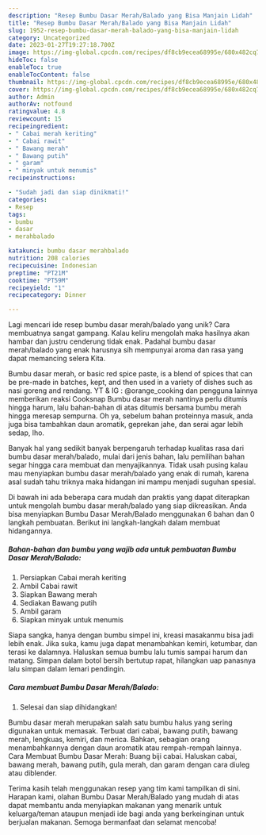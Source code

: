 ```yaml
---
description: "Resep Bumbu Dasar Merah/Balado yang Bisa Manjain Lidah"
title: "Resep Bumbu Dasar Merah/Balado yang Bisa Manjain Lidah"
slug: 1952-resep-bumbu-dasar-merah-balado-yang-bisa-manjain-lidah
category: Uncategorized
date: 2023-01-27T19:27:18.700Z
image: https://img-global.cpcdn.com/recipes/df8cb9ecea68995e/680x482cq70/bumbu-dasar-merahbalado-foto-resep-utama.jpg
hideToc: false
enableToc: true
enableTocContent: false
thumbnail: https://img-global.cpcdn.com/recipes/df8cb9ecea68995e/680x482cq70/bumbu-dasar-merahbalado-foto-resep-utama.jpg
cover: https://img-global.cpcdn.com/recipes/df8cb9ecea68995e/680x482cq70/bumbu-dasar-merahbalado-foto-resep-utama.jpg
author: Admin
authorAv: notfound
ratingvalue: 4.8
reviewcount: 15
recipeingredient:
- " Cabai merah keriting"
- " Cabai rawit"
- " Bawang merah"
- " Bawang putih"
- " garam"
- " minyak untuk menumis"
recipeinstructions:

- "Sudah jadi dan siap dinikmati!"
categories:
- Resep
tags:
- bumbu
- dasar
- merahbalado

katakunci: bumbu dasar merahbalado 
nutrition: 208 calories
recipecuisine: Indonesian
preptime: "PT21M"
cooktime: "PT59M"
recipeyield: "1"
recipecategory: Dinner

---
```





Lagi mencari ide resep bumbu dasar merah/balado yang unik? Cara membuatnya sangat gampang. Kalau keliru mengolah maka hasilnya akan hambar dan justru cenderung tidak enak. Padahal bumbu dasar merah/balado yang enak harusnya sih mempunyai aroma dan rasa yang dapat memancing selera Kita.





Bumbu dasar merah, or basic red spice paste, is a blend of spices that can be pre-made in batches, kept, and then used in a variety of dishes such as nasi goreng and rendang. YT &amp; IG : @orange_cooking dan pengguna lainnya memberikan reaksi Cooksnap Bumbu dasar merah nantinya perlu ditumis hingga harum, lalu bahan-bahan di atas ditumis bersama bumbu merah hingga meresap sempurna. Oh ya, sebelum bahan proteinnya masuk, anda juga bisa tambahkan daun aromatik, geprekan jahe, dan serai agar lebih sedap, lho.

Banyak hal yang sedikit banyak berpengaruh terhadap kualitas rasa dari bumbu dasar merah/balado, mulai dari jenis bahan, lalu pemilihan bahan segar hingga cara membuat dan menyajikannya. Tidak usah pusing kalau mau menyiapkan bumbu dasar merah/balado yang enak di rumah, karena asal sudah tahu triknya maka hidangan ini mampu menjadi suguhan spesial.






Di bawah ini ada beberapa cara mudah dan praktis yang dapat diterapkan untuk mengolah bumbu dasar merah/balado yang siap dikreasikan. Anda bisa menyiapkan Bumbu Dasar Merah/Balado menggunakan 6 bahan dan 0 langkah pembuatan. Berikut ini langkah-langkah dalam membuat hidangannya.

<!--inarticleads1-->

##### Bahan-bahan dan bumbu yang wajib ada untuk pembuatan Bumbu Dasar Merah/Balado:

1. Persiapkan  Cabai merah keriting
1. Ambil  Cabai rawit
1. Siapkan  Bawang merah
1. Sediakan  Bawang putih
1. Ambil  garam
1. Siapkan  minyak untuk menumis


Siapa sangka, hanya dengan bumbu simpel ini, kreasi masakanmu bisa jadi lebih enak. Jika suka, kamu juga dapat menambahkan kemiri, ketumbar, dan terasi ke dalamnya. Haluskan semua bumbu lalu tumis sampai harum dan matang. Simpan dalam botol bersih bertutup rapat, hilangkan uap panasnya lalu simpan dalam lemari pendingin. 

<!--inarticleads2-->

##### Cara membuat Bumbu Dasar Merah/Balado:


1. Selesai dan siap dihidangkan!

Bumbu dasar merah merupakan salah satu bumbu halus yang sering digunakan untuk memasak. Terbuat dari cabai, bawang putih, bawang merah, lengkuas, kemiri, dan merica. Bahkan, sebagian orang menambahkannya dengan daun aromatik atau rempah-rempah lainnya. Cara Membuat Bumbu Dasar Merah: Buang biji cabai. Haluskan cabai, bawang merah, bawang putih, gula merah, dan garam dengan cara diuleg atau diblender. 

Terima kasih telah menggunakan resep yang tim kami tampilkan di sini. Harapan kami, olahan Bumbu Dasar Merah/Balado yang mudah di atas dapat membantu anda menyiapkan makanan yang menarik untuk keluarga/teman ataupun menjadi ide bagi anda yang berkeinginan untuk berjualan makanan. Semoga bermanfaat dan selamat mencoba!
